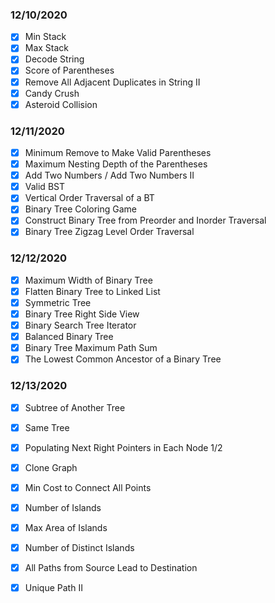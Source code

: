 ### 12/10/2020
- [x] Min Stack
- [x] Max Stack
- [x] Decode String
- [x] Score of Parentheses
- [x] Remove All Adjacent Duplicates in String II
- [x] Candy Crush
- [x] Asteroid Collision
  
### 12/11/2020  
- [x] Minimum Remove to Make Valid Parentheses
- [x] Maximum Nesting Depth of the Parentheses
- [x] Add Two Numbers / Add Two Numbers II
- [x] Valid BST
- [x] Vertical Order Traversal of a BT
- [x] Binary Tree Coloring Game
- [x] Construct Binary Tree from Preorder and Inorder Traversal
- [x] Binary Tree Zigzag Level Order Traversal

### 12/12/2020  
- [x] Maximum Width of Binary Tree
- [x] Flatten Binary Tree to Linked List
- [x] Symmetric Tree
- [x] Binary Tree Right Side View
- [x] Binary Search Tree Iterator
- [x] Balanced Binary Tree
- [x] Binary Tree Maximum Path Sum
- [x] The Lowest Common Ancestor of a Binary Tree

### 12/13/2020
- [x] Subtree of Another Tree
- [x] Same Tree
- [x] Populating Next Right Pointers in Each Node 1/2
- [x] Clone Graph
- [x] Min Cost to Connect All Points 
- [x] Number of Islands
- [x] Max Area of Islands
- [x] Number of Distinct Islands
- [x] All Paths from Source Lead to Destination
- [x] Unique Path II



